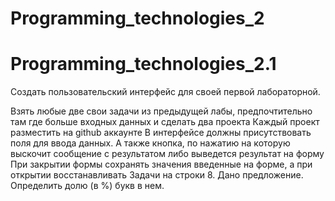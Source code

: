 # Programming_technologies_2
# Programming_technologies_2.1
Создать пользовательский интерфейс для своей первой лабораторной.

Взять любые две свои задачи из предыдущей лабы, предпочтительно там где больше входных данных и сделать два проекта
Каждый проект разместить на github аккаунте
В интерфейсе должны присутствовать поля для ввода данных.
А также кнопка, по нажатию на которую выскочит сообщение с результатом либо выведется результат на форму
При закрытии формы сохранять значения введенные на форме, а при открытии восстанавливать
Задачи на строки 8. Дано предложение. Определить долю (в %) букв в нем.
